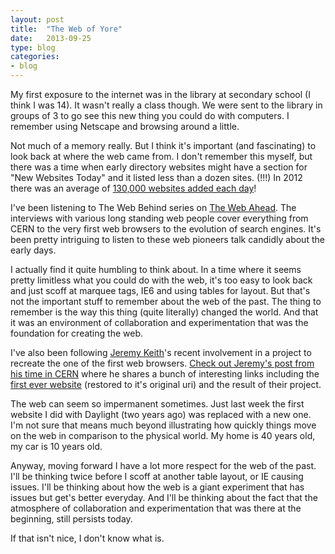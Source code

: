 ```yaml
---
layout: post
title:  "The Web of Yore"
date:   2013-09-25
type: blog
categories:
- blog
---
```


My first exposure to the internet was in the library at secondary school (I think I was 14). It wasn't really a class though. We were sent to the library in groups of 3 to go see this new thing you could do with computers. I remember using Netscape and browsing around a little.

Not much of a memory really. But I think it's important (and fascinating) to look back at where the web came from. I don't remember this myself, but there was a time when early directory websites might have a section for "New Websites Today" and it listed less than a dozen sites. (!!!) In 2012 there was an average of [130,000 websites added each day](http://royal.pingdom.com/2013/01/16/internet-2012-in-numbers/)!

I've been listening to The Web Behind series on [The Web Ahead](http://5by5.tv/webahead). The interviews with various long standing web people cover everything from CERN to the very first web browsers to the evolution of search engines. It's been pretty intriguing to listen to these web pioneers talk candidly about the early days.

I actually find it quite humbling to think about. In a time where it seems pretty limitless what you could do with the web, it's too easy to look back and just scoff at marquee tags, IE6 and using tables for layout. But that's not the important stuff to remember about the web of the past. The thing to remember is the way this thing (quite literally) changed the world. And that it was an environment of collaboration and experimentation that was the foundation for creating the web.

I've also been following [Jeremy Keith](http://adactio.com)'s recent involvement in a project to recreate the one of the first web browsers. [Check out Jeremy's post from his time in CERN](http://adactio.com/journal/6507/) where he shares a bunch of interesting links including the [first ever website](http://info.cern.ch/hypertext/WWW/TheProject.html) (restored to it's original uri) and the result of their project.

The web can seem so impermanent sometimes. Just last week the first website I did with Daylight (two years ago) was replaced with a new one. I'm not sure that means much beyond illustrating how quickly things move on the web in comparison to the physical world. My home is 40 years old, my car is 10 years old.

Anyway, moving forward I have a lot more respect for the web of the past. I'll be thinking twice before I scoff at another table layout, or IE causing issues. I'll be thinking about how the web is a giant experiment that has issues but get's better everyday. And I'll be thinking about the fact that the atmosphere of collaboration and experimentation that was there at the beginning, still persists today.

If that isn't nice, I don't know what is.
